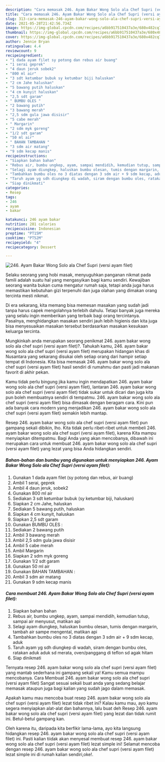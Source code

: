 ```yaml
---
description: "Cara memasak 246. Ayam Bakar Wong Solo ala Chef Supri (versi ayam filet) yang sedap Untuk Jualan"
title: "Cara memasak 246. Ayam Bakar Wong Solo ala Chef Supri (versi ayam filet) yang sedap Untuk Jualan"
slug: 313-cara-memasak-246-ayam-bakar-wong-solo-ala-chef-supri-versi-ayam-filet-yang-sedap-untuk-jualan
date: 2021-05-28T21:42:56.734Z
image: https://img-global.cpcdn.com/recipes/a6bb917510437a3e/680x482cq70/246-ayam-bakar-wong-solo-ala-chef-supri-versi-ayam-filet-foto-resep-utama.jpg
thumbnail: https://img-global.cpcdn.com/recipes/a6bb917510437a3e/680x482cq70/246-ayam-bakar-wong-solo-ala-chef-supri-versi-ayam-filet-foto-resep-utama.jpg
cover: https://img-global.cpcdn.com/recipes/a6bb917510437a3e/680x482cq70/246-ayam-bakar-wong-solo-ala-chef-supri-versi-ayam-filet-foto-resep-utama.jpg
author: Jennie Bryan
ratingvalue: 4.4
reviewcount: 9
recipeingredient:
- "1 dada ayam filet sy potong dan rebus air buang"
- "1 serai geprek"
- "4 daun jeruk sobek2"
- "800 ml air"
- "3 sdt ketumbar bubuk sy ketumbar biji haluskan"
- "2 cm Jahe haluskan"
- "5 bawang putih haluskan"
- "4 cm kunyit haluskan"
- "2,5 sdt garam"
- " BUMBU OLES "
- "2 bawang putih"
- "3 bawang merah"
- "2,5 sdm gula jawa disisir"
- "5 cabe merah"
- " Margarin"
- "2 sdm myk goreng"
- "1/2 sdt garam"
- "50 ml air"
- " BAHAN TAMBAHAN "
- "3 sdm air matang"
- "9 sdm kecap manis"
recipeinstructions:
- "Siapkan bahan bahan"
- "Rebus air, bumbu ungkep, ayam, sampai mendidih, kemudian tutup, sampai air menyusut, matikan api"
- "Selagi ayam diungkep, haluskan bumbu olesan, tumis dengan margarin, tambah air sampe mengental, matikan api"
- "Tambahkan bumbu oles no 3 diatas dengan 3 sdm air + 9 sdm kecap, aduk"
- "Taruh ayam yg sdh diungkep di wadah, siram dengan bumbu oles, ratakan aduk aduk sd merata, oven/panggang di teflon sd agak hitam"
- "Siap dinikmati"
categories:
- Resep
tags:
- 246
- ayam
- bakar

katakunci: 246 ayam bakar 
nutrition: 281 calories
recipecuisine: Indonesian
preptime: "PT15M"
cooktime: "PT52M"
recipeyield: "4"
recipecategory: Dessert

---
```



![246. Ayam Bakar Wong Solo ala Chef Supri (versi ayam filet)](https://img-global.cpcdn.com/recipes/a6bb917510437a3e/680x482cq70/246-ayam-bakar-wong-solo-ala-chef-supri-versi-ayam-filet-foto-resep-utama.jpg)

Selaku seorang yang hobi masak, menyuguhkan panganan nikmat pada famili adalah suatu hal yang mengasyikan bagi kamu sendiri. Kewajiban seorang  wanita bukan cuma mengatur rumah saja, tetapi anda juga harus memastikan kebutuhan gizi terpenuhi dan juga olahan yang dimakan orang tercinta mesti nikmat.

Di era  sekarang, kita memang bisa memesan masakan yang sudah jadi tanpa harus capek mengolahnya terlebih dahulu. Tetapi banyak juga mereka yang selalu ingin memberikan yang terbaik bagi orang tercintanya. Pasalnya, menghidangkan masakan sendiri jauh lebih higienis dan kita juga bisa menyesuaikan masakan tersebut berdasarkan masakan kesukaan keluarga tercinta. 



Mungkinkah anda merupakan seorang penikmat 246. ayam bakar wong solo ala chef supri (versi ayam filet)?. Tahukah kamu, 246. ayam bakar wong solo ala chef supri (versi ayam filet) merupakan hidangan khas di Nusantara yang sekarang disukai oleh setiap orang dari hampir setiap tempat di Indonesia. Kita bisa memasak 246. ayam bakar wong solo ala chef supri (versi ayam filet) hasil sendiri di rumahmu dan pasti jadi makanan favorit di akhir pekan.

Kamu tidak perlu bingung jika kamu ingin mendapatkan 246. ayam bakar wong solo ala chef supri (versi ayam filet), lantaran 246. ayam bakar wong solo ala chef supri (versi ayam filet) tidak sukar untuk dicari dan juga kita pun boleh membuatnya sendiri di tempatmu. 246. ayam bakar wong solo ala chef supri (versi ayam filet) bisa dimasak dengan beragam cara. Kini pun ada banyak cara modern yang menjadikan 246. ayam bakar wong solo ala chef supri (versi ayam filet) semakin lebih mantap.

Resep 246. ayam bakar wong solo ala chef supri (versi ayam filet) pun gampang sekali dibikin, lho. Kita tidak perlu ribet-ribet untuk membeli 246. ayam bakar wong solo ala chef supri (versi ayam filet), karena Kita mampu menyiapkan ditempatmu. Bagi Anda yang akan mencobanya, dibawah ini merupakan cara untuk membuat 246. ayam bakar wong solo ala chef supri (versi ayam filet) yang lezat yang bisa Anda hidangkan sendiri.

<!--inarticleads1-->

##### Bahan-bahan dan bumbu yang digunakan untuk menyiapkan 246. Ayam Bakar Wong Solo ala Chef Supri (versi ayam filet):

1. Gunakan 1 dada ayam filet (sy potong dan rebus, air buang)
1. Ambil 1 serai, geprek
1. Ambil 4 daun jeruk, sobek2
1. Gunakan 800 ml air
1. Sediakan 3 sdt ketumbar bubuk (sy ketumbar biji, haluskan)
1. Siapkan 2 cm Jahe, haluskan
1. Sediakan 5 bawang putih, haluskan
1. Siapkan 4 cm kunyit, haluskan
1. Siapkan 2,5 sdt garam
1. Gunakan  BUMBU OLES :
1. Sediakan 2 bawang putih
1. Ambil 3 bawang merah
1. Ambil 2,5 sdm gula jawa disisir
1. Ambil 5 cabe merah
1. Ambil  Margarin
1. Siapkan 2 sdm myk goreng
1. Gunakan 1/2 sdt garam
1. Gunakan 50 ml air
1. Gunakan  BAHAN TAMBAHAN :
1. Ambil 3 sdm air matang
1. Gunakan 9 sdm kecap manis




<!--inarticleads2-->

##### Cara membuat 246. Ayam Bakar Wong Solo ala Chef Supri (versi ayam filet):

1. Siapkan bahan bahan
1. Rebus air, bumbu ungkep, ayam, sampai mendidih, kemudian tutup, sampai air menyusut, matikan api
1. Selagi ayam diungkep, haluskan bumbu olesan, tumis dengan margarin, tambah air sampe mengental, matikan api
1. Tambahkan bumbu oles no 3 diatas dengan 3 sdm air + 9 sdm kecap, aduk
1. Taruh ayam yg sdh diungkep di wadah, siram dengan bumbu oles, ratakan aduk aduk sd merata, oven/panggang di teflon sd agak hitam
1. Siap dinikmati




Ternyata resep 246. ayam bakar wong solo ala chef supri (versi ayam filet) yang mantab sederhana ini gampang sekali ya! Kamu semua mampu mencobanya. Cara Membuat 246. ayam bakar wong solo ala chef supri (versi ayam filet) Sangat sesuai sekali buat anda yang sedang belajar memasak ataupun juga bagi kalian yang sudah jago dalam memasak.

Apakah kamu mau mencoba buat resep 246. ayam bakar wong solo ala chef supri (versi ayam filet) lezat tidak ribet ini? Kalau kamu mau, ayo kamu segera menyiapkan alat-alat dan bahannya, lalu buat deh Resep 246. ayam bakar wong solo ala chef supri (versi ayam filet) yang lezat dan tidak rumit ini. Betul-betul gampang kan. 

Oleh karena itu, daripada kita berfikir lama-lama, ayo kita langsung hidangkan resep 246. ayam bakar wong solo ala chef supri (versi ayam filet) ini. Pasti kalian tiidak akan menyesal membuat resep 246. ayam bakar wong solo ala chef supri (versi ayam filet) lezat simple ini! Selamat mencoba dengan resep 246. ayam bakar wong solo ala chef supri (versi ayam filet) lezat simple ini di rumah kalian sendiri,oke!.

